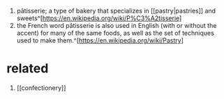 1. pâtisserie; a type of bakery that specializes in [[pastry|pastries]] and sweets^[https://en.wikipedia.org/wiki/P%C3%A2tisserie]
2. the French word pâtisserie is also used in English (with or without the accent) for many of the same foods, as well as the set of techniques used to make them.^[https://en.wikipedia.org/wiki/Pastry]

# related
1. [[confectionery]]